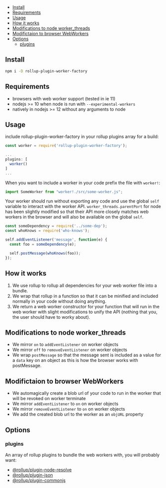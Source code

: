 <!-- START doctoc generated TOC please keep comment here to allow auto update -->
<!-- DON'T EDIT THIS SECTION, INSTEAD RE-RUN doctoc TO UPDATE -->


- [Install](#install)
- [Requirements](#requirements)
- [Usage](#usage)
- [How it works](#how-it-works)
- [Modifications to node worker_threads](#modifications-to-node-worker_threads)
- [Modifictaion to browser WebWorkers](#modifictaion-to-browser-webworkers)
- [Options](#options)
  - [plugins](#plugins)

<!-- END doctoc generated TOC please keep comment here to allow auto update -->

## Install
```sh
npm i -D rollup-plugin-worker-factory
```

## Requirements
* browsers with web worker support (tested in ie 11)
* nodejs >= 10 when node is run with `--experimental-workers`
* natively in nodejs >= 12 without any arguments to node

## Usage
include rollup-plugin-worker-factory in your rollup plugins array for a build:
```js
const worker = require('rollup-plugin-worker-factory');

...
plugins: [
  worker()
]
...
```

When you want to include a worker in your code prefix the file with `worker!`:
```js
import SomeWorker from "worker!./src/some-worker.js";
```

Your worker should run without exporting any code and use the global `self` variable to interact with the worker API. `worker_threads.parentPort` for node has been slightly modified so that their API more closely matches web workers in the browser and will also be available on the global `self`.

```js
const someDependency = require('../some-dep');
const whoKnows = require('who-knows');

self.addEventListener('message', function(e) {
  const foo = someDependency(e);

  self.postMessage(whoKnows(foo));
});
```

## How it works
1. We use rollup to rollup all dependencies for your web worker file into a bundle.
2. We wrap that rollup in a function so that it can be minified and included normally in your code without doing anything.
3. We return a web worker constructor for your function that will run in the web worker with slight modifications to unify the API (nothing that you, the user should have to worky about).


## Modifications to node worker_threads
* We mirror `on` to `addEventListener` on worker objects
* We mirror `off` to `removeEventListener` on worker objects
* We wrap `postMessage` so that the message sent is included as a value for a `data` key on an object as this is how the browser works with postMessage.

## Modifictaion to browser WebWorkers
* We automagically create a blob url of your code to run in the worker that will be revoked on worker terminate
* We mirror `addEventListener` to `on` on worker objects
* We mirror `removeEventListener` to `on` on worker objects
* We add the created blob url to the worker as an `objURL` property

## Options
### plugins
An array of rollup plugins to bundle the web workers with, you will probably want:
* [@rollup/plugin-node-resolve](https://www.npmjs.com/package/@rollup/plugin-node-resolve)
* [@rollup/plugin-json](https://www.npmjs.com/package/@rollup/plugin-json)
* [@rollup/plugin-commonjs](https://www.npmjs.com/package/@rollup/plugin-commonjs)
